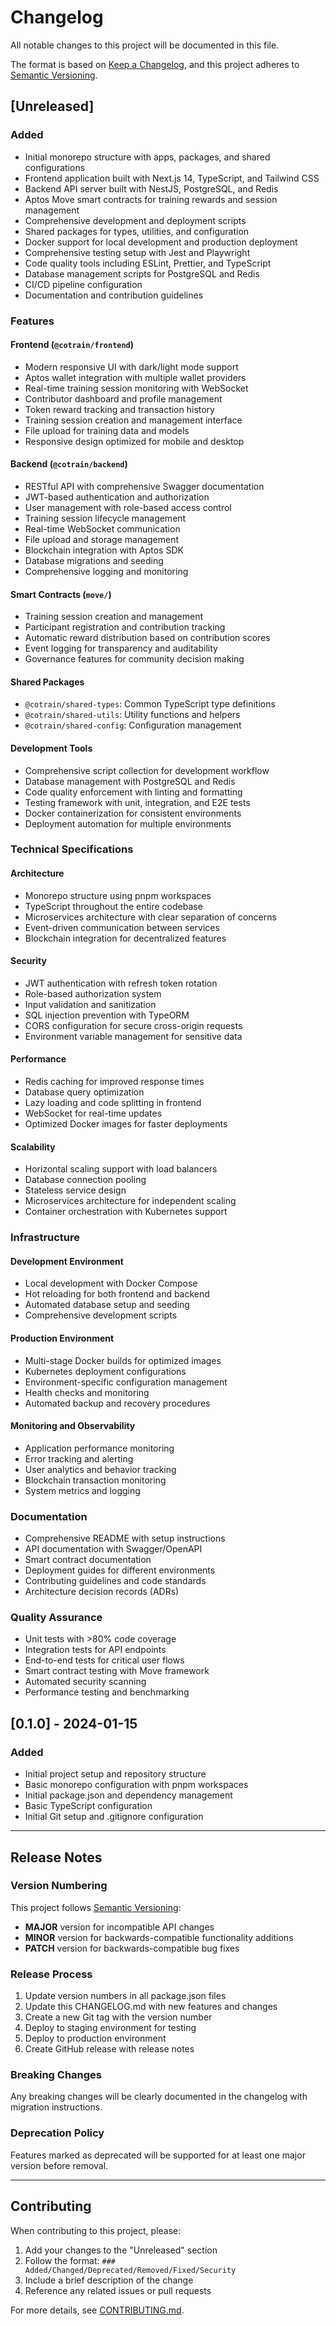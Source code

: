 # Changelog

All notable changes to this project will be documented in this file.

The format is based on [Keep a Changelog](https://keepachangelog.com/en/1.0.0/),
and this project adheres to [Semantic Versioning](https://semver.org/spec/v2.0.0.html).

## [Unreleased]

### Added
- Initial monorepo structure with apps, packages, and shared configurations
- Frontend application built with Next.js 14, TypeScript, and Tailwind CSS
- Backend API server built with NestJS, PostgreSQL, and Redis
- Aptos Move smart contracts for training rewards and session management
- Comprehensive development and deployment scripts
- Shared packages for types, utilities, and configuration
- Docker support for local development and production deployment
- Comprehensive testing setup with Jest and Playwright
- Code quality tools including ESLint, Prettier, and TypeScript
- Database management scripts for PostgreSQL and Redis
- CI/CD pipeline configuration
- Documentation and contribution guidelines

### Features

#### Frontend (`@cotrain/frontend`)
- Modern responsive UI with dark/light mode support
- Aptos wallet integration with multiple wallet providers
- Real-time training session monitoring with WebSocket
- Contributor dashboard and profile management
- Token reward tracking and transaction history
- Training session creation and management interface
- File upload for training data and models
- Responsive design optimized for mobile and desktop

#### Backend (`@cotrain/backend`)
- RESTful API with comprehensive Swagger documentation
- JWT-based authentication and authorization
- User management with role-based access control
- Training session lifecycle management
- Real-time WebSocket communication
- File upload and storage management
- Blockchain integration with Aptos SDK
- Database migrations and seeding
- Comprehensive logging and monitoring

#### Smart Contracts (`move/`)
- Training session creation and management
- Participant registration and contribution tracking
- Automatic reward distribution based on contribution scores
- Event logging for transparency and auditability
- Governance features for community decision making

#### Shared Packages
- `@cotrain/shared-types`: Common TypeScript type definitions
- `@cotrain/shared-utils`: Utility functions and helpers
- `@cotrain/shared-config`: Configuration management

#### Development Tools
- Comprehensive script collection for development workflow
- Database management with PostgreSQL and Redis
- Code quality enforcement with linting and formatting
- Testing framework with unit, integration, and E2E tests
- Docker containerization for consistent environments
- Deployment automation for multiple environments

### Technical Specifications

#### Architecture
- Monorepo structure using pnpm workspaces
- TypeScript throughout the entire codebase
- Microservices architecture with clear separation of concerns
- Event-driven communication between services
- Blockchain integration for decentralized features

#### Security
- JWT authentication with refresh token rotation
- Role-based authorization system
- Input validation and sanitization
- SQL injection prevention with TypeORM
- CORS configuration for secure cross-origin requests
- Environment variable management for sensitive data

#### Performance
- Redis caching for improved response times
- Database query optimization
- Lazy loading and code splitting in frontend
- WebSocket for real-time updates
- Optimized Docker images for faster deployments

#### Scalability
- Horizontal scaling support with load balancers
- Database connection pooling
- Stateless service design
- Microservices architecture for independent scaling
- Container orchestration with Kubernetes support

### Infrastructure

#### Development Environment
- Local development with Docker Compose
- Hot reloading for both frontend and backend
- Automated database setup and seeding
- Comprehensive development scripts

#### Production Environment
- Multi-stage Docker builds for optimized images
- Kubernetes deployment configurations
- Environment-specific configuration management
- Health checks and monitoring
- Automated backup and recovery procedures

#### Monitoring and Observability
- Application performance monitoring
- Error tracking and alerting
- User analytics and behavior tracking
- Blockchain transaction monitoring
- System metrics and logging

### Documentation
- Comprehensive README with setup instructions
- API documentation with Swagger/OpenAPI
- Smart contract documentation
- Deployment guides for different environments
- Contributing guidelines and code standards
- Architecture decision records (ADRs)

### Quality Assurance
- Unit tests with >80% code coverage
- Integration tests for API endpoints
- End-to-end tests for critical user flows
- Smart contract testing with Move framework
- Automated security scanning
- Performance testing and benchmarking

## [0.1.0] - 2024-01-15

### Added
- Initial project setup and repository structure
- Basic monorepo configuration with pnpm workspaces
- Initial package.json and dependency management
- Basic TypeScript configuration
- Initial Git setup and .gitignore configuration

---

## Release Notes

### Version Numbering
This project follows [Semantic Versioning](https://semver.org/):
- **MAJOR** version for incompatible API changes
- **MINOR** version for backwards-compatible functionality additions
- **PATCH** version for backwards-compatible bug fixes

### Release Process
1. Update version numbers in all package.json files
2. Update this CHANGELOG.md with new features and changes
3. Create a new Git tag with the version number
4. Deploy to staging environment for testing
5. Deploy to production environment
6. Create GitHub release with release notes

### Breaking Changes
Any breaking changes will be clearly documented in the changelog with migration instructions.

### Deprecation Policy
Features marked as deprecated will be supported for at least one major version before removal.

---

## Contributing

When contributing to this project, please:
1. Add your changes to the "Unreleased" section
2. Follow the format: `### Added/Changed/Deprecated/Removed/Fixed/Security`
3. Include a brief description of the change
4. Reference any related issues or pull requests

For more details, see [CONTRIBUTING.md](./CONTRIBUTING.md).
